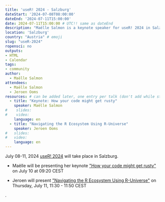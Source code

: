 ```yaml
---
title: 'useR! 2024 - Salzburg'
dateStart: '2024-07-08T08:00:00'
dateEnd: '2024-07-11T15:00:00'
date: 2024-07-11T15:00:00 # UTC!! same as dateEnd
description: "Maëlle Salmon is a keynote speaker for useR! 2024 in Salzburg"
location: 'Salzburg'
country: "Austria" # emoji
slug: "useR-2024"
ropensci: no
outputs: 
- HTML
- Calendar 
tags: 
- community
author:
  - Maëlle Salmon
attendees:
  - Maëlle Salmon
  - Jeroen Ooms
resources: # can be added later, one entry per talk (don't add while still empty, add once there are resources)
  - title: "Keynote: How your code might get rusty"
    speaker: Maëlle Salmon
#    slides: 
#    video: 
    language: en
  - title: "Navigating the R Ecosystem Using R-Universe"
    speaker: Jeroen Ooms
#   slides: 
#   video: 
    language: en  
---
```


July 08-11, 2024 [useR! 2024](https://events.linuxfoundation.org/user/program/schedule/) will take place in Salzburg. 

* Maëlle will be presenting her keynote ["How your code might get rusty"](https://sched.co/1c9Jy) on July 10 at 09:20 CEST

* Jeroen will present ["Navigating the R Ecosystem Using R-Universe"](https://sched.co/1c90h) on Thursday, July 11, 11:30 - 11:50 CEST


.


